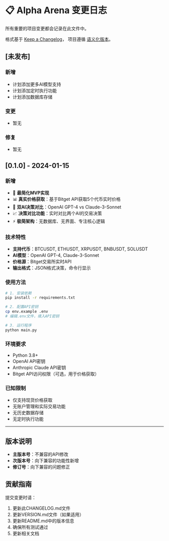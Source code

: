 # 📋 Alpha Arena 变更日志

所有重要的项目变更都会记录在此文件中。

格式基于 [Keep a Changelog](https://keepachangelog.com/zh-CN/1.0.0/)，
项目遵循 [语义化版本](https://semver.org/lang/zh-CN/)。

## [未发布]

### 新增
- 计划添加更多AI模型支持
- 计划添加定时执行功能
- 计划添加数据库存储

### 变更
- 暂无

### 修复
- 暂无

## [0.1.0] - 2024-01-15

### 新增
- 🚀 **最简化MVP实现**
- 📊 **真实价格获取**：基于Bitget API获取5个代币实时价格
- 🤖 **双AI决策对比**：OpenAI GPT-4 vs Claude-3-Sonnet
- 📈 **决策对比功能**：实时对比两个AI的交易决策
- ⚡ **极简架构**：无数据库、无界面、专注核心逻辑

### 技术特性
- **支持代币**：BTCUSDT, ETHUSDT, XRPUSDT, BNBUSDT, SOLUSDT
- **AI模型**：OpenAI GPT-4, Claude-3-Sonnet
- **价格源**：Bitget交易所实时API
- **输出格式**：JSON格式决策，命令行显示

### 使用方法
```bash
# 1. 安装依赖
pip install -r requirements.txt

# 2. 配置API密钥
cp env.example .env
# 编辑.env文件，填入API密钥

# 3. 运行程序
python main.py
```

### 环境要求
- Python 3.8+
- OpenAI API密钥
- Anthropic Claude API密钥
- Bitget API访问权限（可选，用于价格获取）

### 已知限制
- 仅支持现货价格获取
- 无账户管理和实际交易功能
- 无历史数据存储
- 无定时执行功能

---

## 版本说明

- **主版本号**：不兼容的API修改
- **次版本号**：向下兼容的功能性新增
- **修订号**：向下兼容的问题修正

## 贡献指南

提交变更时请：
1. 更新此CHANGELOG.md文件
2. 更新VERSION.md文件（如果适用）
3. 更新README.md中的版本信息
4. 确保所有测试通过
5. 更新相关文档
